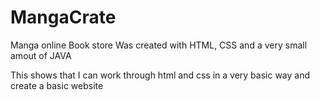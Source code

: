 # MangaCrate
Manga online Book store
Was created with HTML, CSS and a very small amout of JAVA

This shows that I can work through html and css in a very basic way and create a basic website
